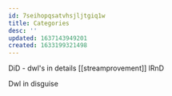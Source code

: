 ```yaml
---
id: 7seihopqsatvhsjljtgiq1w
title: Categories
desc: ''
updated: 1637143949201
created: 1633199321498
---
```


DiD - dwl's in details
[[streamprovement]]
lRnD

Dwl in disguise
